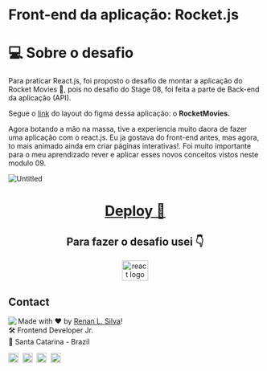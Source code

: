# Front-end da aplicação: Rocket.js

# 💻 Sobre o desafio

Para praticar React.js, foi proposto o desafio de montar a aplicação do Rocket Movies 💜, pois no desafio do Stage 08, foi feita a parte de Back-end da aplicação (API).

Segue o [link](https://www.figma.com/file/UObYagRzmvi5PY4HhmzEHM/RocketMovies/duplicate) do layout do figma dessa aplicação: o **RocketMovies.**

Agora botando a mão na massa, tive a experiencia muito daora de fazer uma aplicação com o react.js. Eu ja gostava do front-end antes, mas agora, to mais animado ainda em criar páginas interativas!. Foi muito importante para o meu aprendizado rever e aplicar esses novos conceitos vistos neste modulo 09.

![Untitled](https://user-images.githubusercontent.com/101990719/183761835-5b25f316-2bda-47e8-9681-c741caa3bf1c.png)

<div align="center">

# <a href="https://rocketmovies-eight.vercel.app/" > Deploy 🛫 </a>

<h2 align="center">Para fazer o desafio usei 👇</h2>

  <img src="https://cdn.jsdelivr.net/gh/devicons/devicon/icons/react/react-original-wordmark.svg" height="40" width="52" alt="react logo" />
          
</div>

## Contact

<img align="left" src="https://avatars.githubusercontent.com/renyzeraa?size=100">

Made with ❤️ by [Renan L. Silva](https://github.com/renyzeraa)! <br>
🛠 Frontend Developer Jr. <br>
📍 Santa Catarina - Brazil <br>

<a href="https://www.linkedin.com/in/renyzeraa" target="_blank"><img src="https://img.shields.io/badge/LinkedIn-0077B5?style=flat&logo=linkedin&logoColor=white" alt="LinkedIn Badge" height="20"></a>&nbsp;
<a href="mailto:renansilvaytb@gmail.com" target="_blank"><img src="https://img.shields.io/badge/Gmail-D14836?style=flat&logo=gmail&logoColor=white" alt="Gmail Badge" height="20"></a>&nbsp;
<a href="#"><img src="https://img.shields.io/badge/Discord-%237289DA.svg?logo=discord&logoColor=white" title="renan_s#7826" alt="Discord Badge" height="20"></a>&nbsp;
<a href="https://www.github.com/renyzeraa" target="_blank"><img src="https://img.shields.io/badge/GitHub-100000?style=flat&logo=github&logoColor=white" alt="GitHub Badge" height="20"></a>&nbsp;

<br clear="left"/>
